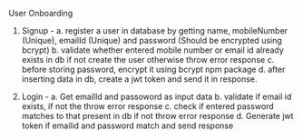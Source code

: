 User Onboarding

1. Signup - 
   a. register a user in database by getting name, mobileNumber (Unique), emailId (Unique) and password (Should be encrypted using bcrypt)
   b. validate whether entered mobile number or email id already exists in db if not create the user otherwise throw error response
   c. before storing password, encrypt it using bcrypt npm package
   d. after inserting data in db, create a jwt token and send it in response.
   
2. Login -
   a. Get emailId and passoword as input data
   b. validate if email id exists, if not the throw error response
   c. check if entered password matches to that present in db if not throw error response
   d. Generate jwt token if emailid and password match and send response

